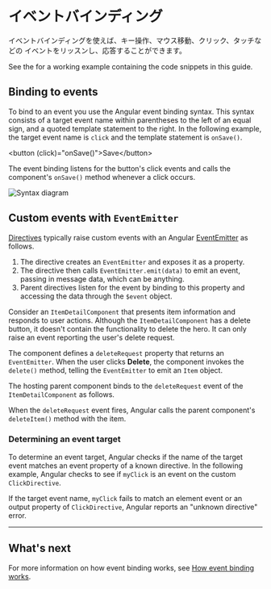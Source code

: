 # イベントバインディング

イベントバインディングを使えば、キー操作、マウス移動、クリック、タッチなどの
イベントをリッスンし、応答することができます。

<div class="alert is-helpful">

See the <live-example></live-example> for a working example containing the code snippets in this guide.

</div>

## Binding to events

To bind to an event you use the Angular event binding syntax.
This syntax consists of a target event name within parentheses to the left of an equal sign, and a quoted template statement to the right.
In the following example, the target event name is `click` and the template statement is `onSave()`.

<code-example language="html" header="Event binding syntax">
&lt;button (click)="onSave()"&gt;Save&lt;/button&gt;
</code-example>

The event binding listens for the button's click events and calls the component's `onSave()` method whenever a click occurs.

<div class="lightbox">
  <img src='generated/images/guide/template-syntax/syntax-diagram.svg' alt="Syntax diagram">
</div>

## Custom events with `EventEmitter`

[Directives](guide/built-in-directives) typically raise custom events with an Angular [EventEmitter](api/core/EventEmitter) as follows.

1. The directive creates an `EventEmitter` and exposes it as a property.
1. The directive then calls `EventEmitter.emit(data)` to emit an event, passing in message data, which can be anything.
1. Parent directives listen for the event by binding to this property and accessing the data through the `$event` object.

Consider an `ItemDetailComponent` that presents item information and responds to user actions.
Although the `ItemDetailComponent` has a delete button, it doesn't contain the functionality to delete the hero.
It can only raise an event reporting the user's delete request.


<code-example path="event-binding/src/app/item-detail/item-detail.component.html" header="src/app/item-detail/item-detail.component.html (template)" region="line-through"></code-example>

The component defines a `deleteRequest` property that returns an `EventEmitter`.
When the user clicks **Delete**, the component invokes the `delete()` method, telling the `EventEmitter` to emit an `Item` object.

<code-example path="event-binding/src/app/item-detail/item-detail.component.ts" header="src/app/item-detail/item-detail.component.ts (deleteRequest)" region="deleteRequest"></code-example>

The hosting parent component binds to the `deleteRequest` event of the `ItemDetailComponent` as follows.

<code-example path="event-binding/src/app/app.component.html" header="src/app/app.component.html (event-binding-to-component)" region="event-binding-to-component"></code-example>

When the `deleteRequest` event fires, Angular calls the parent component's `deleteItem()` method with the item.

### Determining an event target

To determine an event target, Angular checks if the name of the target event matches an event property of a known directive.
In the following example, Angular checks to see if `myClick` is an event on the custom `ClickDirective`.

<code-example path="event-binding/src/app/app.component.html" region="custom-directive" header="src/app/app.component.html"></code-example>

If the target event name, `myClick` fails to match an element event or an output property of `ClickDirective`, Angular reports an "unknown directive" error.

<hr />

## What's next

For more information on how event binding works, see [How event binding works](guide/event-binding-concepts).
